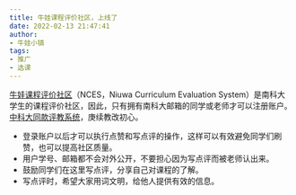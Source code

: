 ```yaml
---
title: 牛娃课程评价社区，上线了
date: 2022-02-13 21:47:41
author:
- 牛娃小镇
tags:
- 推广
- 选课
---
```


[牛娃课程评价社区](https://nces.cra.moe/)（NCES，Niuwa Curriculum Evaluation System）是南科大学生的课程评价社区，因此，只有拥有南科大邮箱的同学或老师才可以注册账户。[中科大同款评教系统](https://icourse.club/)，庚续教改初心。

* 登录账户以后才可以执行点赞和写点评的操作，这样可以有效避免同学们刷赞，也可以提高社区质量。
* 用户学号、邮箱都不会对外公开，不要担心因为写点评而被老师认出来。
* 鼓励同学们在这里写点评，分享自己对课程的了解。
* 写点评时，希望大家用词文明，给他人提供有效的信息。
